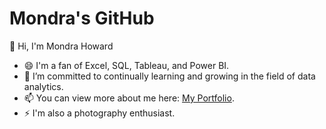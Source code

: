 # Mondra's GitHub

👋 Hi, I'm Mondra Howard

- 😄 I'm a fan of Excel, SQL, Tableau, and Power BI.
- 🌱 I’m committed to continually learning and growing in the field of data analytics.
- 📫 You can view more about me here: [My Portfolio](https://mondra-howard.carrd.co/).
- ⚡ I'm also a photography enthusiast.



<!--
**Mondra-Howard/Mondra-Howard** is a ✨ _special_ ✨ repository because its `README.md` (this file) appears on your GitHub profile.

Here are some ideas to get you started:

- 🔭 I’m currently working on ...
- 🌱 I’m currently learning ...
- 👯 I’m looking to collaborate on ...
- 🤔 I’m looking for help with ...
- 💬 Ask me about ...
- 📫 How to reach me: ...
- 😄 Pronouns: ...
- ⚡ Fun fact: ...
-->
